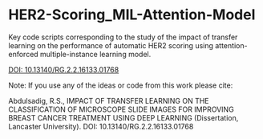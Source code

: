 # HER2-Scoring_MIL-Attention-Model
Key code scripts corresponding to the study of the impact of transfer learning on the performance of automatic HER2 scoring using attention-enforced multiple-instance learning model.

[DOI: 10.13140/RG.2.2.16133.01768
](https://www.researchgate.net/publication/362263747_Impact_of_Transfer_Learning_on_the_Classification_of_Microscope_Slide_Images_for_Improving_Breast_Cancer_Treatment_using_Deep_Learning?channel=doi&linkId=62dff97a4246456b55e8f729&showFulltext=true)

Note:
If you use any of the ideas or code from this work please cite:

Abdulsadig, R.S., IMPACT OF TRANSFER LEARNING ON THE CLASSIFICATION OF MICROSCOPE SLIDE IMAGES FOR IMPROVING BREAST CANCER TREATMENT USING DEEP LEARNING (Dissertation, Lancaster University). DOI: 10.13140/RG.2.2.16133.01768
